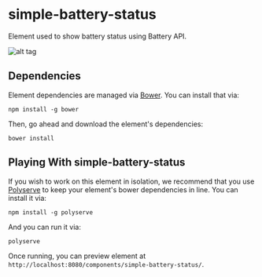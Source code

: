 # simple-battery-status

Element used to show battery status using Battery API.

![alt tag](https://raw.githubusercontent.com/nemanja-popovic/simple-battery-component/master/battery100%25.PNG)

## Dependencies

Element dependencies are managed via [Bower](http://bower.io/). You can
install that via:

    npm install -g bower

Then, go ahead and download the element's dependencies:

    bower install

## Playing With simple-battery-status

If you wish to work on this element in isolation, we recommend that you use
[Polyserve](https://github.com/PolymerLabs/polyserve) to keep your element's
bower dependencies in line. You can install it via:

    npm install -g polyserve

And you can run it via:

    polyserve

Once running, you can preview element at
`http://localhost:8080/components/simple-battery-status/`.

